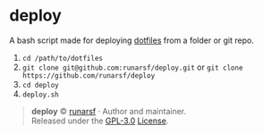 # deploy
A bash script made for deploying [dotfiles](https://github.com/runarsf/dotfiles) from a folder or git repo.

1. `cd /path/to/dotfiles`
2. `git clone git@github.com:runarsf/deploy.git` or `git clone https://github.com/runarsf/deploy`
3. `cd deploy`
4. `deploy.sh`

> **deploy** © [runarsf](https://github.com/runarsf) · Author and maintainer.<br>
> Released under the [GPL-3.0](https://opensource.org/licenses/GPL-3.0) [License](https://github.com/runarsf/sensugo-discord-handler/blob/master/LICENSE).
